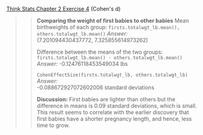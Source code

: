 [Think Stats Chapter 2 Exercise 4](http://greenteapress.com/thinkstats2/html/thinkstats2003.html#toc24) (Cohen's d)

>> __Comparing the weight of first babies to other babies__
>> Mean birthweights of each group:
>> ```firsts.totalwgt_lb.mean(), others.totalwgt_lb.mean()```
>> _Answer:_  
>> (7.201094430437772, 7.325855614973262)
>>
>> Difference between the means of the two groups:
>> ```firsts.totalwgt_lb.mean() - others.totalwgt_lb.mean()```
>> _Answer:_
>> -0.12476118453549034 lbs
>>
>> ```CohenEffectSize(firsts.totalwgt_lb, others.totalwgt_lb)```
>> _Answer:_  
>> -0.088672927072602006 standard deviations
>>
>> __Discussion:__
>> First babies are lighter than others but the difference in means is 0.09 standard deviations, which is small.
>> This result seems to correlate with the earlier discovery that first babies have a shorter pregnancy length, and hence, less time to grow.
